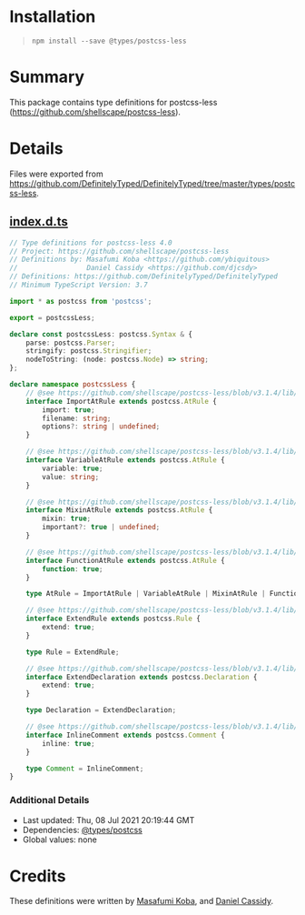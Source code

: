 # Installation
> `npm install --save @types/postcss-less`

# Summary
This package contains type definitions for postcss-less (https://github.com/shellscape/postcss-less).

# Details
Files were exported from https://github.com/DefinitelyTyped/DefinitelyTyped/tree/master/types/postcss-less.
## [index.d.ts](https://github.com/DefinitelyTyped/DefinitelyTyped/tree/master/types/postcss-less/index.d.ts)
````ts
// Type definitions for postcss-less 4.0
// Project: https://github.com/shellscape/postcss-less
// Definitions by: Masafumi Koba <https://github.com/ybiquitous>
//                 Daniel Cassidy <https://github.com/djcsdy>
// Definitions: https://github.com/DefinitelyTyped/DefinitelyTyped
// Minimum TypeScript Version: 3.7

import * as postcss from 'postcss';

export = postcssLess;

declare const postcssLess: postcss.Syntax & {
    parse: postcss.Parser;
    stringify: postcss.Stringifier;
    nodeToString: (node: postcss.Node) => string;
};

declare namespace postcssLess {
    // @see https://github.com/shellscape/postcss-less/blob/v3.1.4/lib/nodes/import.js
    interface ImportAtRule extends postcss.AtRule {
        import: true;
        filename: string;
        options?: string | undefined;
    }

    // @see https://github.com/shellscape/postcss-less/blob/v3.1.4/lib/nodes/variable.js
    interface VariableAtRule extends postcss.AtRule {
        variable: true;
        value: string;
    }

    // @see https://github.com/shellscape/postcss-less/blob/v3.1.4/lib/LessParser.js#L147-L151
    interface MixinAtRule extends postcss.AtRule {
        mixin: true;
        important?: true | undefined;
    }

    // @see https://github.com/shellscape/postcss-less/blob/v3.1.4/lib/LessParser.js#L57
    interface FunctionAtRule extends postcss.AtRule {
        function: true;
    }

    type AtRule = ImportAtRule | VariableAtRule | MixinAtRule | FunctionAtRule;

    // @see https://github.com/shellscape/postcss-less/blob/v3.1.4/lib/LessParser.js#L187
    interface ExtendRule extends postcss.Rule {
        extend: true;
    }

    type Rule = ExtendRule;

    // @see https://github.com/shellscape/postcss-less/blob/v3.1.4/lib/LessParser.js#L187
    interface ExtendDeclaration extends postcss.Declaration {
        extend: true;
    }

    type Declaration = ExtendDeclaration;

    // @see https://github.com/shellscape/postcss-less/blob/v3.1.4/lib/LessParser.js#L73
    interface InlineComment extends postcss.Comment {
        inline: true;
    }

    type Comment = InlineComment;
}

````

### Additional Details
 * Last updated: Thu, 08 Jul 2021 20:19:44 GMT
 * Dependencies: [@types/postcss](https://npmjs.com/package/@types/postcss)
 * Global values: none

# Credits
These definitions were written by [Masafumi Koba](https://github.com/ybiquitous), and [Daniel Cassidy](https://github.com/djcsdy).
